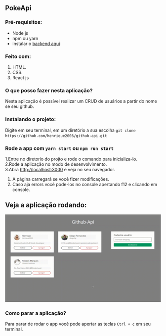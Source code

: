 ## PokeApi

### Pré-requisitos:
  * Node js
  * npm ou yarn
  * instalar o [backend aqui](https://github.com/henrique2003/api-github-backend)

### Feito com:
1. HTML.<br />
2. CSS.<br />
3. React js<br />

### O que posso fazer nesta aplicação?
Nesta aplicação é possível realizar um CRUD de usuários a partir do nome se seu github.

### Instalando o projeto:

Digite em seu terminal, em um diretório a sua escolha `git clone https://github.com/henrique2003/github-api.git`<br/>

### Rode a app com `yarn start` ou `npm run start`

1.Entre no diretorio do projto e rode o comando para inicializa-lo.<br />
2.Rode a aplicação no modo de desenvolvimento.<br />
3.Abra [http://localhost:3000](http://localhost:3000) e veja no seu navegador.

1. A página carregará se você fizer modificações.<br />
2. Caso aja errors você pode-los no console apertando f12 e clicando em console.<br />

## Veja a aplicação rodando:
![Projeto funcinando](/github-api_Trim.gif)

### Como parar a aplicação?

Para parar de rodar o app você pode apertar as teclas `Ctrl + c` em seu terminal.
